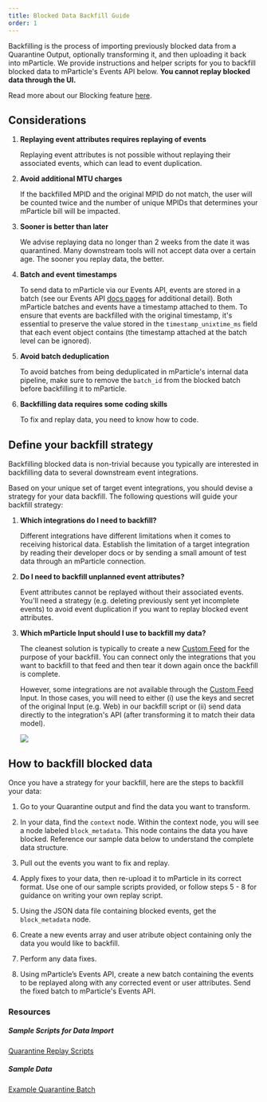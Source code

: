 ```yaml
---
title: Blocked Data Backfill Guide
order: 1
---  
```


Backfilling is the process of importing previously blocked data from a Quarantine Output, optionally transforming it, and then uploading it back into mParticle. We provide instructions and helper scripts for you to backfill blocked data to mParticle's Events API below. <strong>You cannot replay blocked data through the UI.</strong>

Read more about our Blocking feature [here](/guides/data-master/#step-6-block-unplanned-data-from-being-forwarded-to-downstream-systems).

## Considerations

1. **Replaying event attributes requires replaying of events**
    
    Replaying event attributes is not possible without replaying their associated events, which can lead to event duplication.

1. **Avoid additional MTU charges**

    If the backfilled MPID and the original MPID do not match, the user will be counted twice and the number of unique MPIDs that determines your mParticle bill will be impacted.  

1. **Sooner is better than later**

    We advise replaying data no longer than 2 weeks from the date it was quarantined. Many downstream tools will not accept data over a certain age. The sooner you replay data, the better.

1. **Batch and event timestamps**

    To send data to mParticle via our Events API, events are stored in a batch (see our Events API [docs pages](/developers/server/http/#v2events) for additional detail). Both mParticle batches and events have a timestamp attached to them. To ensure that events are backfilled with the original timestamp, it's essential to preserve the value stored in the `timestamp_unixtime_ms` field that each event object contains (the timestamp attached at the batch level can be ignored).

1. **Avoid batch deduplication**

    To avoid batches from being deduplicated in mParticle's internal data pipeline, make sure to remove the `batch_id` from the blocked batch before backfilling it to mParticle.

1. **Backfilling data requires some coding skills**

    To fix and replay data, you need to know how to code.


## Define your backfill strategy

Backfilling blocked data is non-trivial because you typically are interested in backfilling data to several downstream event integrations.

Based on your unique set of target event integrations, you should devise a strategy for your data backfill. The following questions will guide your backfill strategy:

1. <strong>Which integrations do I need to backfill?</strong>

    Different integrations have different limitations when it comes to receiving historical data. Establish the limitation of a target integration by reading their developer docs or by sending a small amount of test data through an mParticle connection.

1. <strong>Do I need to backfill unplanned event attributes?</strong>

    Event attributes cannot be replayed without their associated events. You'll need a strategy (e.g. deleting previously sent yet incomplete events) to avoid event duplication if you want to replay blocked event attributes.

1. <strong>Which mParticle Input should I use to backfill my data?</strong>

    The cleanest solution is typically to create a new [Custom Feed](/integrations/custom-feed/feed/) for the purpose of your backfill. You can connect only the integrations that you want to backfill to that feed and then tear it down again once the backfill is complete. 
    
    However, some integrations are not available through the [Custom Feed](/integrations/custom-feed/feed/) Input. In those cases, you will need to either (i) use the keys and secret of the original Input (e.g. Web) in our backfill script or (ii) send data directly to the integration's API (after transforming it to match their data model).

    ![](/images/dataplanning/block/backfill-connection.png)

## How to backfill blocked data

Once you have a strategy for your backfill, here are the steps to backfill your data:

1. Go to your Quarantine output and find the data you want to transform.  

2. In your data, find the `context` node. Within the context node, you will see a node labeled `block_metadata`. This node contains the data you have blocked. Reference our sample data below to understand the complete data structure.   

3. Pull out the events you want to fix and replay.  

4. Apply fixes to your data, then re-upload it to mParticle in its correct format. Use one of our sample scripts provided, or follow steps 5 - 8 for guidance on writing your own replay script.

5. Using the JSON data file containing blocked events, get the `block_metadata` node.  

6. Create a new events array and user atribute object containing only the data you would like to backfill.

7. Perform any data fixes.

8. Using mParticle’s Events API, create a new batch containing the events to be replayed along with any corrected event or user attributes. Send the fixed batch to mParticle's Events API.

### Resources

##### Sample Scripts for Data Import
[Quarantine Replay Scripts](https://github.com/mParticle/quarantine-replay-scripts)

##### Sample Data
[Example Quarantine Batch](https://github.com/mParticle/quarantine-replay-scripts/blob/main/nodejs/example_quarantine_batch.json)